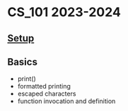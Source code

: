 # CS_101  2023-2024

## [Setup](./topics/setup.md)

## Basics

- print()
- formatted printing
- escaped characters
- function invocation and definition
